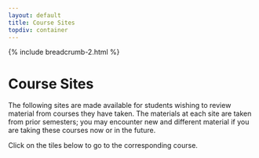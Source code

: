 ```yaml
---
layout: default
title: Course Sites
topdiv: container
---
```

<script type="text/javascript" src="../js/courses.js"></script>

{% include breadcrumb-2.html %}

# Course Sites

The following sites are made available for students wishing to review material from courses they have taken. The materials at each site are taken from prior semesters; you may encounter new and different material if you are taking these courses now or in the future.

Click on the tiles below to go to the corresponding course.

<div class="container-fluid">
    <div id="course_cards_div"></div>
</div>

<style>
    .course-card {
        min-width: 280px;
        max-width: 400px;
        flex: 1;
        margin: 10px;
    }
    
    #course_cards_div {
        display: flex;
        flex-wrap: wrap;
        justify-content: space-evenly;
        align-items: stretch;
        gap: 15px;
        padding: 20px 0;
    }
</style>

<script>
// Load course data when page loads
document.addEventListener('DOMContentLoaded', drawCourseCards);

async function drawCourseCards() {
    try {
        // Ensure courses are loaded first
        const courses = await loadCoursesCSV('/descartes-modules/course-sites/descartes-courses.csv');
        if (courses === false) {
            console.error('Failed to load courses.');
            return;
        }
        
        const div = document.getElementById('course_cards_div');
        let cardsHTML = '';

        // Process each row (name, url, fullname, desc)
        for (const course of courses) {            
            if (course.name && course.url) {
                // Generate course card with flexible layout
                cardsHTML += `
                    <div class="course-card">
                        <div class="card h-100">
                            <div class="card-body">
                                <a href="${course.url}" class="text-decoration-none">
                                    <h4 class="text-center mb-0">${course.name}</h4>
                                    <h3 class="text-center mt-2">${course.title}</h3>
                                    <p class="card-text">${course.description}</p>
                                </a>
                            </div>
                        </div>
                    </div>`;
            }
        }

        div.innerHTML = cardsHTML;
        
        // Add resize listener to optimize layout
        window.addEventListener('resize', () => {
            clearTimeout(window.resizeTimer);
            window.resizeTimer = setTimeout(() => {
                // Force re-layout on resize
                div.style.display = 'none';
                div.offsetHeight; // Trigger reflow
                div.style.display = 'flex';
            }, 250);
        });
        
    } catch (error) {
        console.error('Error loading course data:', error);
        document.getElementById('course_cards_div').innerHTML = 
            '<p class="text-center text-muted">Error loading course data. Please try again later.</p>';
    }
}
</script>
